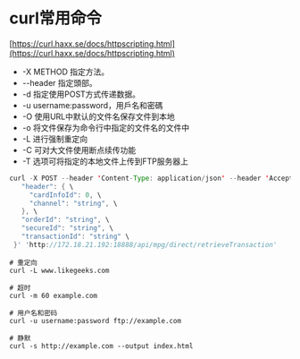 # curl常用命令

[https://curl.haxx.se/docs/httpscripting.html](https://curl.haxx.se/docs/httpscripting.html)

* -X METHOD  指定方法。
* --header 指定頭部。
* -d 指定使用POST方式传递数据。
* -u username:password，用戶名和密碼
* -O 使用URL中默认的文件名保存文件到本地
* -o 将文件保存为命令行中指定的文件名的文件中
* -L 进行强制重定向
* -C 可对大文件使用断点续传功能
* -T 选项可将指定的本地文件上传到FTP服务器上

```java
curl -X POST --header 'Content-Type: application/json' --header 'Accept: application/json' -d '{ \ 
   "header": { \ 
     "cardInfoId": 0, \ 
     "channel": "string", \ 
   }, \ 
   "orderId": "string", \ 
   "secureId": "string", \ 
   "transactionId": "string" \ 
 }' 'http://172.18.21.192:18888/api/mpg/direct/retrieveTransaction'
```

```text
# 重定向
curl -L www.likegeeks.com

# 超时
curl -m 60 example.com

# 用户名和密码
curl -u username:password ftp://example.com

# 静默
curl -s http://example.com --output index.html
```

